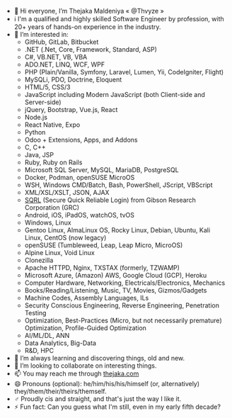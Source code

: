 - 👋 Hi everyone, I’m Thejaka Maldeniya « @Thvyze »
- ℹ️ I'm a qualified and highly skilled Software Engineer by profession, with 20+ years of hands-on experience in the industry.
- 👀 I’m interested in:
  * GitHub, GitLab, Bitbucket
  * .NET (.Net, Core, Framework, Standard, ASP)
  * C#, VB.NET, VB, VBA
  * ADO.NET, LINQ, WCF, WPF
  * PHP (Plain/Vanilla, Symfony, Laravel, Lumen, Yii, CodeIgniter, Flight)
  * MySQLi, PDO, Doctrine, Eloquent
  * HTML/5, CSS/3
  * JavaScript including Modern JavaScript (both Client-side and Server-side)
  * jQuery, Bootstrap, Vue.js, React
  * Node.js
  * React Native, Expo
  * Python
  * Odoo + Extensions, Apps, and Addons
  * C, C++
  * Java, JSP
  * Ruby, Ruby on Rails
  * Microsoft SQL Server, MySQL, MariaDB, PostgreSQL
  * Docker, Podman, openSUSE MicroOS
  * WSH, Windows CMD/Batch, Bash, PowerShell, JScript, VBScript
  * XML/XSL/XSLT, JSON, AJAX
  * [SQRL](https://www.grc.com/sqrl/sqrl.htm) (Secure Quick Reliable Login) from Gibson Research Corporation (GRC)
  * Android, iOS, iPadOS, watchOS, tvOS
  * Windows, Linux
  * Gentoo Linux, AlmaLinux OS, Rocky Linux, Debian, Ubuntu, Kali Linux, CentOS (now legacy)
  * openSUSE (Tumbleweed, Leap, Leap Micro, MicroOS)
  * Alpine Linux, Void Linux
  * Clonezilla
  * Apache HTTPD, Nginx, TXSTAX (formerly, TZWAMP)
  * Microsoft Azure, (Amazon) AWS, Google Cloud (GCP), Heroku
  * Computer Hardware, Networking, Electricals/Electronics, Mechanics
  * Books/Reading/Listening, Music, TV, Movies, Gizmos/Gadgets
  * Machine Codes, Assembly Languages, ILs
  * Security Conscious Engineering, Reverse Engineering, Penetration Testing
  * Optimization, Best-Practices (Micro, but not necessarily premature) Optimization, Profile-Guided Optimization
  * AI/ML/DL, ANN
  * Data Analytics, Big-Data
  * R&D, HPC
- 🌱 I’m always learning and discovering things, old and new.
- 💞️ I’m looking to collaborate on interesting things.
- 📫 You may reach me through [thejaka.com](https://thejaka.com)
- 😄 Pronouns (optional): he/him/his/his/himself (or, alternatively) they/them/their/theirs/themself.
- ♂️ Proudly cis and straight, and that's just the way I like it.
- ⚡ Fun fact: Can you guess what I'm still, even in my early fifth decade?

<!---
Thvyze/Thvyze is a ✨ special ✨ repository because its `README.md` (this file) appears on my GitHub profile.
You can click the Preview link to take a look at your changes.
--->

